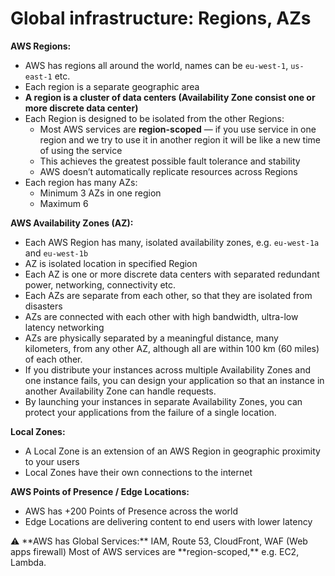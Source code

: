 # Global infrastructure: Regions, AZs

**AWS Regions:**

- AWS has regions all around the world, names can be `eu-west-1`, `us-east-1` etc.
- Each region is a separate geographic area
- **A region is a cluster of data centers (Availability Zone consist one or more discrete data center)**
- Each Region is designed to be isolated from the other Regions:
    - Most AWS services are **region-scoped** — if you use service in one region and we try to use it in another region it will be like a new time of using the service
    - This achieves the greatest possible fault tolerance and stability
    - AWS doesn’t automatically replicate resources across Regions
- Each region has many AZs:
    - Minimum 3 AZs in one region
    - Maximum 6

**AWS Availability Zones (AZ):**

- Each AWS Region has many, isolated availability zones, e.g. `eu-west-1a` and `eu-west-1b`
- AZ is isolated location in specified Region
- Each AZ is one or more discrete data centers with separated redundant power, networking, connectivity etc.
- Each AZs are separate from each other, so that they are isolated from disasters
- AZs are connected with each other with high bandwidth, ultra-low latency networking
- AZs are physically separated by a meaningful distance, many kilometers, from any other AZ, although all are within 100 km (60 miles) of each other.
- If you distribute your instances across multiple Availability Zones and one instance fails, you can design your application so that an instance in another Availability Zone can handle requests.
- By launching your instances in separate Availability Zones, you can protect your applications from the failure of a single location.

**Local Zones:**

- A Local Zone is an extension of an AWS Region in geographic proximity to your users
- Local Zones have their own connections to the internet

**AWS Points of Presence / Edge Locations:**

- AWS has +200 Points of Presence across the world
- Edge Locations are delivering content to end users with lower latency

<aside>
⚠️ **AWS has Global Services:** IAM, Route 53, CloudFront, WAF (Web apps firewall)
Most of AWS services are **region-scoped,** e.g. EC2, Lambda.

</aside>
